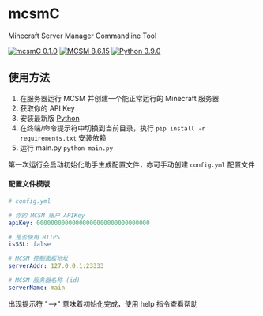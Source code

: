 # mcsmC
Minecraft Server Manager Commandline Tool

[![mcsmC 0.1.0](https://img.shields.io/badge/mcsmC-0.1.0-brightgreen)](https://github.com/KYLN24/mcsmC)
[![MCSM 8.6.15](https://img.shields.io/badge/MCSM-8.6.15-yellow)](http://mcsm.suwings.top)
[![Python 3.9.0](https://img.shields.io/badge/Python-3.9.0-blue)](https://www.python.org/downloads/release/python-390/)

## 使用方法
1. 在服务器运行 MCSM 并创建一个能正常运行的 Minecraft 服务器
2. 获取你的 API Key
3. 安装最新版 [Python](https://www.python.org/)
4. 在终端/命令提示符中切换到当前目录，执行 `pip install -r requirements.txt` 安装依赖
5. 运行 main.py `python main.py`

第一次运行会启动初始化助手生成配置文件，亦可手动创建 `config.yml` 配置文件

#### 配置文件模版
```yaml
# config.yml

# 你的 MCSM 账户 APIKey
apiKey: 00000000000000000000000000000000

# 是否使用 HTTPS
isSSL: false

# MCSM 控制面板地址
serverAddr: 127.0.0.1:23333

# MCSM 服务器名称 (id)
serverName: main
```

出现提示符 "-->" 意味着初始化完成，使用 help 指令查看帮助
